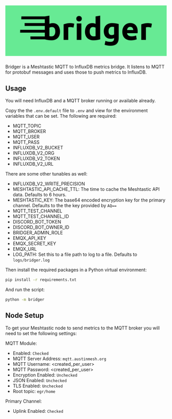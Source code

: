 # ![bridger](./logo/logo-wide.png)

Bridger is a Meshtastic MQTT to InfluxDB metrics bridge. It listens to MQTT for protobuf messages and uses those to push metrics to InfluxDB.

## Usage

You will need InfluxDB and a MQTT broker running or available already.

Copy the the `.env.default` file to `.env` and view for the environment variables that can be set. The following are required:

 - MQTT_TOPIC
 - MQTT_BROKER
 - MQTT_USER
 - MQTT_PASS
 - INFLUXDB_V2_BUCKET
 - INFLUXDB_V2_ORG
 - INFLUXDB_V2_TOKEN
 - INFLUXDB_V2_URL

There are some other tunables as well:

 - INFLUXDB_V2_WRITE_PRECISION
 - MESHTASTIC_API_CACHE_TTL: The time to cache the Meshtastic API data. Defaults to 6 hours.
 - MESHTASTIC_KEY: The base64 encoded encryption key for the primary channel. Defaults to the the key provided by `AQ==`
 - MQTT_TEST_CHANNEL
 - MQTT_TEST_CHANNEL_ID
 - DISCORD_BOT_TOKEN
 - DISCORD_BOT_OWNER_ID
 - BRIDGER_ADMIN_ROLE
 - EMQX_API_KEY
 - EMQX_SECRET_KEY
 - EMQX_URL
 - LOG_PATH: Set this to a file path to log to a file. Defaults to `logs/bridger.log`


Then install the required packages in a Python virtual environment:

```bash
pip install -r requirements.txt
```

And run the script:

```bash
python -m bridger
```

## Node Setup

To get your Meshtastic node to send metrics to the MQTT broker you will need to set the following settings:

MQTT Module:

* Enabled: `Checked`
* MQTT Server Address: `mqtt.austinmesh.org`
* MQTT Username: <created_per_user>
* MQTT Password: <created_per_user>
* Encryption Enabled: `Unchecked`
* JSON Enabled: `Unchecked`
* TLS Enabled: `Unchecked`
* Root topic: `egr/home`

Primary Channel:

* Uplink Enabled: `Checked`
